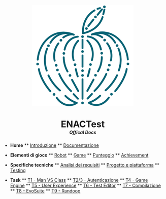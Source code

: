 <img src="./_assets/logo.png" style="display: block; margin-left: auto; margin-right: auto; width: 8vh">
<h1 style="text-align:center; margin-bottom: 0">ENACTest</h1>
<h5 style="text-align:center; margin-top: 0">Offical Docs</h2>

* **Home**
** [Introduzione](/)
** [Documentazione](/docsify)

* **Elementi di gioco**
** [Robot](/)
** [Game](/)
** [Punteggio](/)
** [Achievement](/)

* **Specifiche tecniche**
** [Analisi dei requisiti](/)
** [Progetto e piattaforma](/)
** [Testing](/)

* **Task**
** [T1 - Man VS Class](/)
** [T2/3 - Autenticazione](/)
** [T4 - Game Engine](/)
** [T5 - User Experience](/)
** [T6 - Test Editor](/)
** [T7 - Compilazione](/)
** [T8 - EvoSuite](/)
** [T9 - Randoop](/)